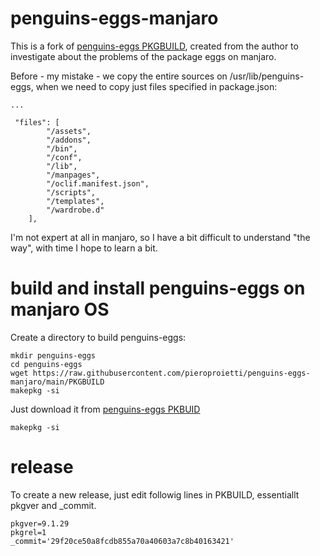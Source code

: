 # penguins-eggs-manjaro

This is a fork of [penguins-eggs PKGBUILD](https://gitlab.manjaro.org/packages/community/penguins-eggs), created from the author 
to investigate about the problems of the package eggs on manjaro.

Before - my mistake - we copy the entire sources on /usr/lib/penguins-eggs, when we need to copy just files specified
in package.json:

```
...

 "files": [
        "/assets",
        "/addons",
        "/bin",
        "/conf",
        "/lib",
        "/manpages",
        "/oclif.manifest.json",
        "/scripts",
        "/templates",
        "/wardrobe.d"
    ],
```

I'm not expert at all in manjaro, so I have a bit difficult to understand "the way", with time I hope to learn a bit.


# build and install penguins-eggs on manjaro OS

Create a directory to build penguins-eggs:
```
mkdir penguins-eggs
cd penguins-eggs
wget https://raw.githubusercontent.com/pieroproietti/penguins-eggs-manjaro/main/PKGBUILD
makepkg -si
```

Just download it from [penguins-eggs PKBUID](https://raw.githubusercontent.com/pieroproietti/penguins-eggs-manjaro/main/PKGBUILD) 


```makepkg -si```


# release
To create a new release, just edit followig lines in PKBUILD, essentiallt pkgver and _commit.

```
pkgver=9.1.29
pkgrel=1
_commit='29f20ce50a8fcdb855a70a40603a7c8b40163421'
```
